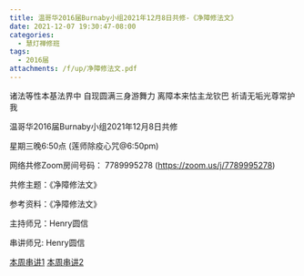 ```yaml
---
title: 温哥华2016届Burnaby小组2021年12月8日共修-《净障修法文》
date: 2021-12-07 19:30:47-08:00
categories:
  - 慧灯禅修班
tags:
  - 2016届
attachments: /f/up/净障修法文.pdf
---
```

诸法等性本基法界中 自现圆满三身游舞力 离障本来怙主龙钦巴 祈请无垢光尊常护我

温哥华2016届Burnaby小组2021年12月8日共修 

星期三晚6:50点 (莲师除疫心咒@6:50pm)

网络共修Zoom房间号码： 7789995278 (<https://zoom.us/j/7789995278>)

共修主题：《净障修法文》

参考资料：《净障修法文》

主持师兄：Henry圆信

串讲师兄: Henry圆信  

[本周串讲1](https://s3.ap-northeast-1.wasabisys.com/hdcx/hdv/f/up/净障修法文.pdf)
[本周串讲2](https://s3.ap-northeast-1.wasabisys.com/hdcx/hdv/f/up/净障修法文学习难点.rtf)